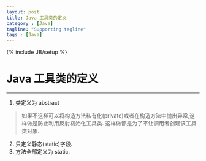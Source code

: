 ```yaml
---
layout: post
title: Java 工具类的定义
category : [Java]
tagline: "Supporting tagline"
tags : [Java]
---
```

{% include JB/setup %}
# Java 工具类的定义
---

1. 类定义为 abstract  
> 如果不这样可以将构造方法私有化(private)或者在构造方法中抛出异常,这样做是防止利用反射初始化工具类.
> 这样做都是为了不让调用者创建该工具类对象.
2. 只定义静态(static)字段.
3. 方法全部定义为 static.